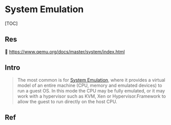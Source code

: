 # System Emulation

[TOC]



## Res
🔗 https://www.qemu.org/docs/master/system/index.html



## Intro
> The most common is for [System Emulation](https://www.qemu.org/docs/master/system/index.html#system-emulation), where it provides a virtual model of an entire machine (CPU, memory and emulated devices) to run a guest OS. In this mode the CPU may be fully emulated, or it may work with a hypervisor such as KVM, Xen or Hypervisor.Framework to allow the guest to run directly on the host CPU.



## Ref

